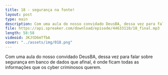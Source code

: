 ```yaml
---
title: 18 - segurança na fonte!
layout: post
type: main
description: Com uma aula do nosso convidado DeusBA, dessa vez para falar sobre segurança em banco de dados que afinal, é onde ficam todas as informações que os cyber criminosos querem.
file: https://api.spreaker.com/download/episode/44633110/18_final.mp3
length: 58:58
videoid: JKJtD6mTfbA
cover: "../assets/img/018.png"
---
```


Com uma aula do nosso convidado DeusBA, dessa vez para falar sobre segurança em banco de dados que afinal, é onde ficam todas as informações que os cyber criminosos querem.